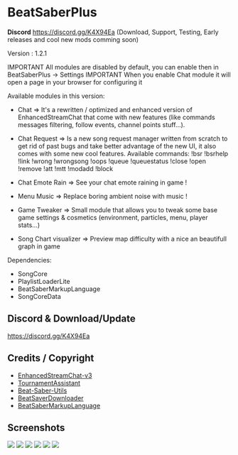 # BeatSaberPlus

**Discord** https://discord.gg/K4X94Ea (Download, Support, Testing, Early releases and cool new mods comming soon)

Version : 1.2.1

IMPORTANT All modules are disabled by default, you can enable then in BeatSaberPlus -> Settings
IMPORTANT When you enable Chat module it will open a page in your browser for configuring it

Available modules in this version:
- Chat => It's a rewritten / optimized and enhanced version of EnhancedStreamChat that come with new features (like commands messages filtering, follow events, channel points stuff...).

- Chat Request => Is a new song request manager written from scratch to get rid of past bugs and take better advantage of the new UI, it also comes with some new cool features.
   Available commands: !bsr !bsrhelp !link !wrong !wrongsong !oops !queue !queuestatus !close !open !remove !att !mtt !modadd !block

- Chat Emote Rain => See your chat emote raining in game !

- Menu Music => Replace boring ambient noise with music !

- Game Tweaker => Small module that allows you to tweak some base game settings & cosmetics (environment, particles, menu, player stats...)

- Song Chart visualizer => Preview map difficulty with a nice an beautifull graph in game

Dependencies:
- SongCore
- PlaylistLoaderLite
- BeatSaberMarkupLanguage
- SongCoreData

## **Discord & Download/Update**
https://discord.gg/K4X94Ea

## **Credits / Copyright**
* [EnhancedStreamChat-v3](https://github.com/brian91292/EnhancedStreamChat-v3)
* [TournamentAssistant](https://github.com/MatrikMoon/TournamentAssistant)
* [Beat-Saber-Utils](https://github.com/Kylemc1413/Beat-Saber-Utils)
* [BeatSaverDownloader](https://github.com/Kylemc1413/BeatSaverDownloader)
* [BeatSaberMarkupLanguage](https://github.com/monkeymanboy/BeatSaberMarkupLanguage)

## **Screenshots**
![](https://puu.sh/GO6tf/81ff167aab.png)
![](https://puu.sh/GKKJJ/7a481941c5.png)
![](https://puu.sh/GKPcD/ecee2e5d86.png)
![](https://puu.sh/GH9Rn/d9d4966a04.png)
![](https://puu.sh/GH9RA/f6dc522cd1.png)
![](https://puu.sh/GL7BX/0e5f12cfce.jpg)

